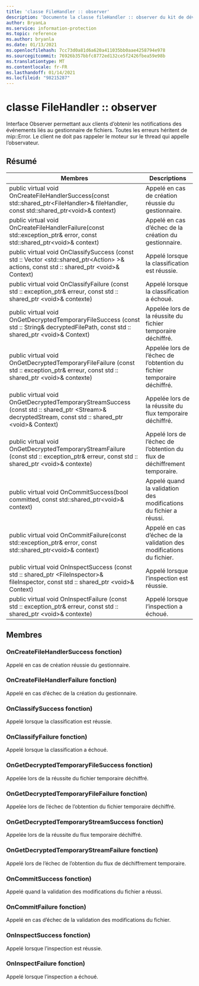 ```yaml
---
title: 'classe FileHandler :: observer'
description: 'Documente la classe fileHandler :: observer du kit de développement logiciel (SDK) Microsoft Information Protection (MIP).'
author: BryanLa
ms.service: information-protection
ms.topic: reference
ms.author: bryanla
ms.date: 01/13/2021
ms.openlocfilehash: 7cc73d0a81d6a620a411035bb0aae4258794e978
ms.sourcegitcommit: 76926b357bbfc8772ed132ce5f2426fbea59e98b
ms.translationtype: MT
ms.contentlocale: fr-FR
ms.lasthandoff: 01/14/2021
ms.locfileid: "98215287"
---
```

# <a name="class-filehandlerobserver"></a>classe FileHandler :: observer 
Interface Observer permettant aux clients d’obtenir les notifications des événements liés au gestionnaire de fichiers.
Toutes les erreurs héritent de mip::Error. Le client ne doit pas rappeler le moteur sur le thread qui appelle l’observateur.
  
## <a name="summary"></a>Résumé
 Membres                        | Descriptions                                
--------------------------------|---------------------------------------------
public virtual void OnCreateFileHandlerSuccess(const std::shared_ptr\<FileHandler\>& fileHandler, const std::shared_ptr\<void\>& context)  |  Appelé en cas de création réussie du gestionnaire.
public virtual void OnCreateFileHandlerFailure(const std::exception_ptr& error, const std::shared_ptr\<void\>& context)  |  Appelé en cas d’échec de la création du gestionnaire.
public virtual void OnClassifySuccess (const std :: Vector \<std::shared_ptr\<Action\> \>& actions, const std :: shared_ptr \<void\>& Context)  |  Appelé lorsque la classification est réussie.
public virtual void OnClassifyFailure (const std :: exception_ptr& erreur, const std :: shared_ptr \<void\>& contexte)  |  Appelé lorsque la classification a échoué.
public virtual void OnGetDecryptedTemporaryFileSuccess (const std :: String& decryptedFilePath, const std :: shared_ptr \<void\>& Context)  |  Appelée lors de la réussite du fichier temporaire déchiffré.
public virtual void OnGetDecryptedTemporaryFileFailure (const std :: exception_ptr& erreur, const std :: shared_ptr \<void\>& contexte)  |  Appelée lors de l’échec de l’obtention du fichier temporaire déchiffré.
public virtual void OnGetDecryptedTemporaryStreamSuccess (const std :: shared_ptr \<Stream\>& decryptedStream, const std :: shared_ptr \<void\>& Context)  |  Appelée lors de la réussite du flux temporaire déchiffré.
public virtual void OnGetDecryptedTemporaryStreamFailure (const std :: exception_ptr& erreur, const std :: shared_ptr \<void\>& contexte)  |  Appelé lors de l’échec de l’obtention du flux de déchiffrement temporaire.
public virtual void OnCommitSuccess(bool committed, const std::shared_ptr\<void\>& context)  |  Appelé quand la validation des modifications du fichier a réussi.
public virtual void OnCommitFailure(const std::exception_ptr& error, const std::shared_ptr\<void\>& context)  |  Appelé en cas d’échec de la validation des modifications du fichier.
public virtual void OnInspectSuccess (const std :: shared_ptr \<FileInspector\>& fileInspector, const std :: shared_ptr \<void\>& Context)  |  Appelé lorsque l’inspection est réussie.
public virtual void OnInspectFailure (const std :: exception_ptr& erreur, const std :: shared_ptr \<void\>& contexte)  |  Appelé lorsque l’inspection a échoué.
  
## <a name="members"></a>Membres
  
### <a name="oncreatefilehandlersuccess-function"></a>OnCreateFileHandlerSuccess fonction)
Appelé en cas de création réussie du gestionnaire.
  
### <a name="oncreatefilehandlerfailure-function"></a>OnCreateFileHandlerFailure fonction)
Appelé en cas d’échec de la création du gestionnaire.
  
### <a name="onclassifysuccess-function"></a>OnClassifySuccess fonction)
Appelé lorsque la classification est réussie.
  
### <a name="onclassifyfailure-function"></a>OnClassifyFailure fonction)
Appelé lorsque la classification a échoué.
  
### <a name="ongetdecryptedtemporaryfilesuccess-function"></a>OnGetDecryptedTemporaryFileSuccess fonction)
Appelée lors de la réussite du fichier temporaire déchiffré.
  
### <a name="ongetdecryptedtemporaryfilefailure-function"></a>OnGetDecryptedTemporaryFileFailure fonction)
Appelée lors de l’échec de l’obtention du fichier temporaire déchiffré.
  
### <a name="ongetdecryptedtemporarystreamsuccess-function"></a>OnGetDecryptedTemporaryStreamSuccess fonction)
Appelée lors de la réussite du flux temporaire déchiffré.
  
### <a name="ongetdecryptedtemporarystreamfailure-function"></a>OnGetDecryptedTemporaryStreamFailure fonction)
Appelé lors de l’échec de l’obtention du flux de déchiffrement temporaire.
  
### <a name="oncommitsuccess-function"></a>OnCommitSuccess fonction)
Appelé quand la validation des modifications du fichier a réussi.
  
### <a name="oncommitfailure-function"></a>OnCommitFailure fonction)
Appelé en cas d’échec de la validation des modifications du fichier.
  
### <a name="oninspectsuccess-function"></a>OnInspectSuccess fonction)
Appelé lorsque l’inspection est réussie.
  
### <a name="oninspectfailure-function"></a>OnInspectFailure fonction)
Appelé lorsque l’inspection a échoué.